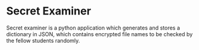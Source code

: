 # Secret Examiner
Secret examiner is a python application which generates and stores a dictionary in JSON, which contains encrypted file names to be checked by the fellow students randomly.
